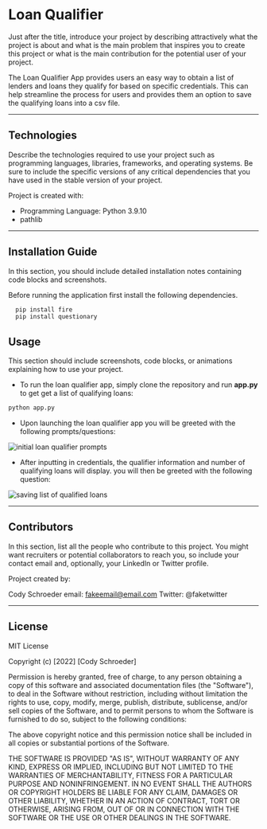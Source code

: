 # Loan Qualifier

Just after the title, introduce your project by describing attractively what the project is about and what is the main problem that inspires you to create this project or what is the main contribution for the potential user of your project.

The Loan Qualifier App provides users an easy way to obtain a list of lenders and loans they qualify for based on specific credentials. This can help streamline the process for users and provides them an option to save the qualifying loans into a csv file.

---

## Technologies

Describe the technologies required to use your project such as programming languages, libraries, frameworks, and operating systems. Be sure to include the specific versions of any critical dependencies that you have used in the stable version of your project.

Project is created with:
* Programming Language: Python 3.9.10
* pathlib

---

## Installation Guide

In this section, you should include detailed installation notes containing code blocks and screenshots. 

Before running the application first install the following dependencies.

```python
  pip install fire
  pip install questionary
```

## Usage

This section should include screenshots, code blocks, or animations explaining how to use your project.

* To run the loan qualifier app, simply clone the repository and run **app.py** to get get a list of qualifying loans:

```python
python app.py
```

* Upon launching the loan qualifier app you will be greeted with the following prompts/questions:
    
![initial loan qualifier prompts](http://localhost:8889/files/Desktop/Fintech-Workspace/Module2/Module2-Challenge/Starter_Code_M2/loan_qualifier_app/saved_qualifying_loans.png?_xsrf=2%7C917df113%7C3c8409d19dd02eba7cb6ede6e3e17891%7C1645844754)

* After inputting in credentials, the qualifier information and number of qualifying loans will display. you will then be greeted with the following question:

![saving list of qualified loans](http://localhost:8889/files/Desktop/Fintech-Workspace/Module2/Module2-Challenge/Starter_Code_M2/loan_qualifier_app/user_credentials_results.png?_xsrf=2%7C917df113%7C3c8409d19dd02eba7cb6ede6e3e17891%7C1645844754)

---

## Contributors

In this section, list all the people who contribute to this project. You might want recruiters or potential collaborators to reach you, so include your contact email and, optionally, your LinkedIn or Twitter profile.

Project created by:

Cody Schroeder
email: fakeemail@email.com
Twitter: @faketwitter

---

## License

MIT License

Copyright (c) [2022] [Cody Schroeder]

Permission is hereby granted, free of charge, to any person obtaining a copy
of this software and associated documentation files (the "Software"), to deal
in the Software without restriction, including without limitation the rights
to use, copy, modify, merge, publish, distribute, sublicense, and/or sell
copies of the Software, and to permit persons to whom the Software is
furnished to do so, subject to the following conditions:

The above copyright notice and this permission notice shall be included in all
copies or substantial portions of the Software.

THE SOFTWARE IS PROVIDED "AS IS", WITHOUT WARRANTY OF ANY KIND, EXPRESS OR
IMPLIED, INCLUDING BUT NOT LIMITED TO THE WARRANTIES OF MERCHANTABILITY,
FITNESS FOR A PARTICULAR PURPOSE AND NONINFRINGEMENT. IN NO EVENT SHALL THE
AUTHORS OR COPYRIGHT HOLDERS BE LIABLE FOR ANY CLAIM, DAMAGES OR OTHER
LIABILITY, WHETHER IN AN ACTION OF CONTRACT, TORT OR OTHERWISE, ARISING FROM,
OUT OF OR IN CONNECTION WITH THE SOFTWARE OR THE USE OR OTHER DEALINGS IN THE
SOFTWARE.
